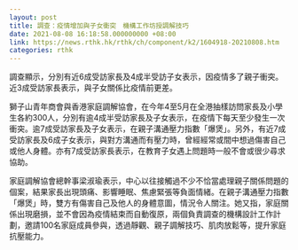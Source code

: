 ```yaml
---
layout: post
title: 調查：疫情增加與子女衝突　機構工作坊授調解技巧
date: 2021-08-08 16:18:58.000000000 +08:00
link: https://news.rthk.hk/rthk/ch/component/k2/1604918-20210808.htm
categories: rthk
---
```


調查顯示，分別有近6成受訪家長及4成半受訪子女表示，因疫情多了親子衝突。近3成受訪家長表示，與子女關係比疫情前更差。

獅子山青年商會與香港家庭調解協會，在今年4至5月在全港抽樣訪問家長及小學生各約300人，分別有逾4成半受訪家長及子女表示，在疫情下每天至少發生一次衝突。逾7成受訪家長及子女表示，在親子溝通壓力指數「爆煲」。另外，有近7成受訪家長及6成子女表示，與對方溝通而有壓力時，曾經經常或間中想過傷害自己或他人身體。亦有7成受訪家長表示，在教育子女遇上問題時一般不會或很少尋求協助。

家庭調解協會總幹事梁淑瑜表示，中心以往接觸過不少不恰當處理親子關係問題的個案，結果家長出現頭痛、影響睡眠、焦慮緊張等負面情緒。在親子溝通壓力指數「爆煲」時，雙方有傷害自己及他人的身體意圖，情況令人關注。她又指，家庭關係出現磨損，並不會因為疫情結束而自動復原，兩個負責調查的機構設計工作計劃，邀請100名家庭成員參與，透過靜觀、親子調解技巧、肌肉放鬆等，提升家庭抗壓能力。
